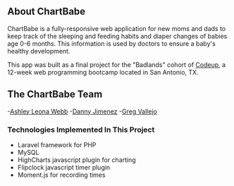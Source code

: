 ## About ChartBabe


ChartBabe is a fully-responsive web application for new moms and dads to keep track of the sleeping and feeding habits and diaper changes of babies age 0-6 months. This information is used by doctors to ensure a baby's healthy development.

This app was built as a final project for the "Badlands" cohort of [Codeup](http://codeup.com), a 12-week web programming bootcamp located in San Antonio, TX. 

## The ChartBabe Team

-[Ashley Leona Webb](http://ashwebb.com)
-[Danny Jimenez](http://dannyalxndr.com)
-[Greg Vallejo](http://gregvallejo.com)



### Technologies Implemented In This Project
- Laravel framework for PHP
- MySQL
- HighCharts javascript plugin for charting
- Flipclock javascript timer plugin
- Moment.js for recording times